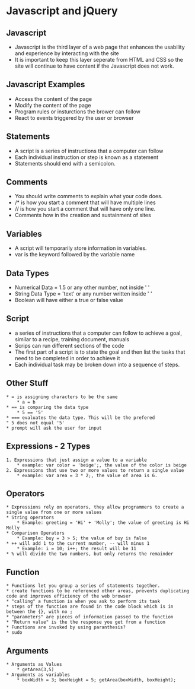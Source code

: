 # Javascript and jQuery

## Javascript
 * Javascript is the third layer of a web page that enhances the usability and experience by interacting with the site
 * It is important to keep this layer seperate from HTML and CSS so the site will continue to have content if the Javascript does not work.

## Javascript Examples
 * Access the content of the page
 * Modify the content of the page
 * Program rules or insturctions the brower can follow
 * React to events triggered by the user or browser

## Statements
 * A script is a series of instructions that a computer can follow
 * Each individual instruction or step is known as a statement
 * Statements should end with a semicolon.

## Comments
 * You should write comments to explain what your code does.
 * /* is how you start a comment that will have multiple lines
 * // is how you start a comment that will have only one line.
 * Comments how in the creation and sustainment of sites

## Variables
 * A script will temporarily store information in variables.
 * var is the keyword followed by the variable name

## Data Types
 * Numerical Data = 1.5 or any other number, not inside ' ' 
 * String Data Type = 'text' or any number written inside ' '
 * Boolean will have either a true or false value

 ## Script
 * a series of instructions that a computer can follow to achieve a goal, similar to a recipe, training document, manuals
 * Scrips can run different sections of the code
 * The first part of a script is to state the goal and then list the tasks that need to be completed in order to achieve it
 * Each individual task may be broken down into a sequence of steps.


## Other Stuff
    * = is assigning characters to be the same
        * a = b
    * == is comparing the data type
        * 5 == '5'
    * === evaluates the data type. This will be the prefered
    " 5 does not equal '5'
    * prompt will ask the user for input  

## Expressions - 2 Types
    1. Expressions that just assign a value to a variable
        * example: var color = 'beige';, the value of the color is beige
    2. Expressions that use two or more values to return a single value
        * example: var area = 3 * 2;, the value of area is 6.

## Operators
    * Expressions rely on operators, they allow programmers to create a single value from one or more values
    * String operators
        * Example: greeting = 'Hi' + 'Molly'; the value of greeting is Hi Molly
    * Comparison Operators
        * Example: buy = 3 > 5; the value of buy is false
    * ++ will add 1 to the current number, -- will minus 1
        * Example: i = 10; i++; the result will be 11
    * % will divide the two numbers, but only returns the remainder 

## Function
    * Functions let you group a series of statements together.
    * create functions to be referenced other areas, prevents duplicating code and improves efficiency of the web browser
    * "calling" a function is when you ask to perform its task
    * steps of the function are found in the code block which is in between the {}, with no ;
    * "parameters" are pieces of information passed to the function
    * "Return value" is the the response you get from a function
    * Functions are invoked by using paranthesis?
    * sudo

## Arguments
    * Arguments as Values
        * getArea(3,5)
    * Arguments as variables
        * boxWidth = 3; boxHeight = 5; getArea(boxWidth, boxHeight);  

